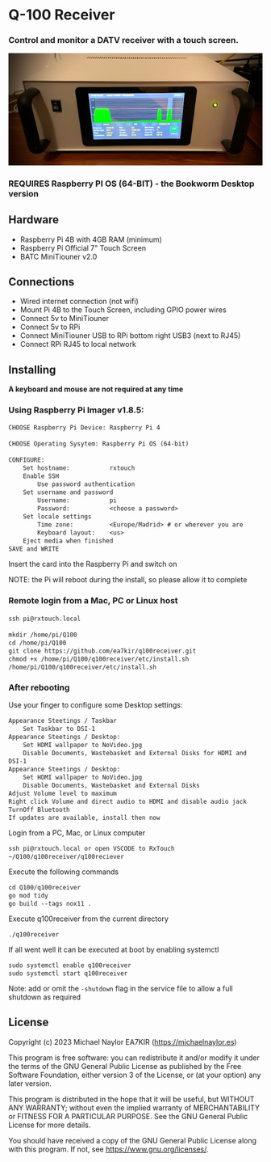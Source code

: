 # Q-100 Receiver
### Control and monitor a DATV receiver with a touch screen.
![tx](doc/rx.jpeg)
### REQUIRES Raspberry PI OS (64-BIT) - the Bookworm Desktop version

## Hardware
- Raspberry Pi 4B with 4GB RAM (minimum)
- Raspberry Pi Official 7" Touch Screen
- BATC MiniTiouner v2.0

## Connections
- Wired internet connection (not wifi)
- Mount Pi 4B to the Touch Screen, including GPIO power wires
- Connect 5v to MiniTiouner
- Connect 5v to RPi
- Connect MiniTiouner USB to RPi bottom right USB3 (next to RJ45)
- Connect RPi RJ45 to local network

## Installing
**A keyboard and mouse are not required at any time**

### Using Raspberry Pi Imager v1.8.5:
```
CHOOSE Raspberry Pi Device: Raspberry Pi 4 

CHOOSE Operating Sysytem: Raspberry Pi OS (64-bit)

CONFIGURE:
	Set hostname:			rxtouch
	Enable SSH
		Use password authentication
	Set username and password
		Username:			pi
		Password: 			<choose a password>
	Set locale settings
		Time zone:			<Europe/Madrid> # or wherever you are
		Keyboard layout:	<us>
	Eject media when finished
SAVE and WRITE
```

Insert the card into the Raspberry Pi and switch on

NOTE: the Pi will reboot during the install, so please allow it to complete

### Remote login from a Mac, PC or Linux host
```
ssh pi@rxtouch.local

mkdir /home/pi/Q100
cd /home/pi/Q100
git clone https://github.com/ea7kir/q100receiver.git
chmod +x /home/pi/Q100/q100receiver/etc/install.sh
/home/pi/Q100/q100receiver/etc/install.sh
```
### After rebooting
Use your finger to configure some Desktop settings:
```
Appearance Steetings / Taskbar
    Set Taskbar to DSI-1
Appearance Steetings / Desktop:
    Set HDMI wallpaper to NoVideo.jpg
    Disable Documents, Wastebasket and External Disks for HDMI and DSI-1
Appearance Steetings / Desktop:
    Set HDMI wallpaper to NoVideo.jpg
    Disable Documents, Wastebasket and External Disks
Adjust Volume level to maximum
Right click Volume and direct audio to HDMI and disable audio jack
TurnOff Bluetooth
If updates are available, install then now
```
Login from a PC, Mac, or Linux computer
```
ssh pi@rxtouch.local or open VSCODE to RxTouch  ~/Q100/q100receiver/q100reciever
```
Execute the following commands
```
cd Q100/q100receiver
go mod tidy
go build --tags nox11 .
```
Execute q100receiver from the current directory
```
./q100receiver
```
If all went well it can be executed at boot by enabling systemctl
```
sudo systemctl enable q100receiver
sudo systemctl start q100receiver
```
Note: add or omit the ```-shutdown``` flag in the service file to allow a full shutdown as required

## License
Copyright (c) 2023 Michael Naylor EA7KIR (https://michaelnaylor.es)

This program is free software: you can redistribute it and/or modify it under the terms of the GNU General Public License as published by the Free Software Foundation, either version 3 of the License, or (at your option) any later version.

This program is distributed in the hope that it will be useful, but WITHOUT ANY WARRANTY; without even the implied warranty of MERCHANTABILITY or FITNESS FOR A PARTICULAR PURPOSE. See the GNU General Public License for more details.

You should have received a copy of the GNU General Public License along with this program. If not, see https://www.gnu.org/licenses/.


[def]: doc/rx.jpeg